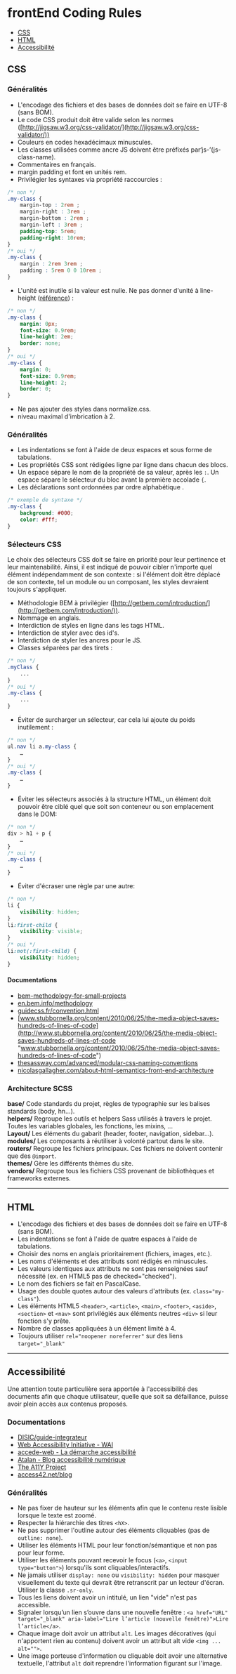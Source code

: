 # frontEnd Coding Rules
- [CSS](#css)
- [HTML](#html)
- [Accessibilité](#accessibilité)
## CSS
### Généralités
- L'encodage des fichiers et des bases de données doit se faire en UTF-8 (sans BOM).
- Le code CSS produit doit être valide selon les normes ([http://jigsaw.w3.org/css-validator/](http://jigsaw.w3.org/css-validator/))
- Couleurs en codes hexadécimaux minuscules.
- Les classes utilisées comme ancre JS doivent être préfixés par‘js-’(js-class-name).
- Commentaires en français.
- margin padding et font en unités rem.
- Privilégier les syntaxes via propriété raccourcies :
```css
/* non */
.my-class {
    margin-top : 2rem ;
    margin-right : 3rem ;
    margin-bottom : 2rem ;
    margin-left : 3rem ;
    padding-top: 5rem;
    padding-right: 10rem;
}
/* oui */
.my-class {
    margin : 2rem 3rem ;
    padding : 5rem 0 0 10rem ;
}
```
- L'unité est inutile si la valeur est nulle. Ne pas donner d'unité à line-height ([référence](http://allthingssmitty.com/2017/01/30/nope-nope-nope-line-height-is-unitless/ "référence")) :
```css
/* non */
.my-class {
    margin: 0px;
    font-size: 0.9rem;
    line-height: 2em;
    border: none;
}
/* oui */
.my-class {
    margin: 0;
    font-size: 0.9rem;
    line-height: 2;
    border: 0;
}
```
        
        
- Ne pas ajouter des styles dans normalize.css.
- niveau maximal d'imbrication à 2.
### Généralités
- Les indentations se font à l'aide de deux espaces et sous forme de tabulations.
- Les propriétés CSS sont rédigées ligne par ligne dans chacun des blocs.
- Un espace sépare le nom de la propriété de sa valeur, après les `:`. Un espace sépare le sélecteur du bloc avant la première accolade `{`.
- Les déclarations sont ordonnées par ordre alphabétique .
```css
/* exemple de syntaxe */
.my-class {
    background: #000;
    color: #fff;
}
```
### Sélecteurs CSS
Le choix des sélecteurs CSS doit se faire en priorité pour leur pertinence et leur maintenabilité.
Ainsi, il est indiqué de pouvoir cibler n'importe quel élément indépendamment de son contexte : si l'élément doit être déplacé de son contexte, tel un module ou un composant, les styles devraient toujours s'appliquer.
- Méthodologie BEM à privilégier ([http://getbem.com/introduction/](http://getbem.com/introduction/)).
- Nommage en anglais.
- Interdiction de styles en ligne dans les tags HTML.
- Interdiction de styler avec des id's.
- Interdiction de styler les ancres pour le JS.
- Classes séparées par des tirets :
```css
/* non */
.myClass {
    ...
}
/* oui */
.my-class {
    ...
}
```
- Éviter de surcharger un sélecteur, car cela lui ajoute du poids inutilement : 
```css
/* non */
ul.nav li a.my-class {
    …
}
/* oui */
.my-class {
    …
}
```
- Éviter les sélecteurs associés à la structure HTML, un élément doit pouvoir être ciblé quel que soit son conteneur ou son emplacement dans le DOM: 
```css
/* non */
div > h1 + p {
    …
}
/* oui */
.my-class {
    …
}
```
- Éviter d'écraser une règle par une autre:
```css
/* non */
li {
    visibility: hidden;
}
li:first-child {
    visibility: visible;
}
/* oui */
li:not(:first-child) {
    visibility: hidden;
}
```
#### Documentations
- [bem-methodology-for-small-projects](https://www.smashingmagazine.com/2014/07/bem-methodology-for-small-projects/ "bem-methodology-for-small-projects")
- [en.bem.info/methodology](https://en.bem.info/methodology "en.bem.info/methodology")
- [guidecss.fr/convention.html](http://guidecss.fr/convention.html "guidecss.fr/convention.html")
- [www.stubbornella.org/content/2010/06/25/the-media-object-saves-hundreds-of-lines-of-code](http://www.stubbornella.org/content/2010/06/25/the-media-object-saves-hundreds-of-lines-of-code "www.stubbornella.org/content/2010/06/25/the-media-object-saves-hundreds-of-lines-of-code")
- [thesassway.com/advanced/modular-css-naming-conventions](http://thesassway.com/advanced/modular-css-naming-conventions "thesassway.com/advanced/modular-css-naming-conventions")
- [nicolasgallagher.com/about-html-semantics-front-end-architecture](http://nicolasgallagher.com/about-html-semantics-front-end-architecture "nicolasgallagher.com/about-html-semantics-front-end-architecture")
### Architecture SCSS
**base/** Code standards du projet, règles de typographie sur les balises standards (body, hn…).<br />
**helpers/** Regroupe les outils et helpers Sass utilisés à travers le projet. Toutes les variables globales, les fonctions, les mixins, ...<br />
**Layout/**  Les éléments du gabarit (header, footer, navigation, sidebar…).<br />
**modules/** Les composants à réutiliser à volonté partout dans le site.<br />
**routers/** Regroupe les fichiers principaux. Ces fichiers ne doivent contenir que des `@import`.<br />
**themes/** Gère les différents thèmes du site.<br />
**vendors/**  Regroupe tous les fichiers CSS provenant de bibliothèques et frameworks externes.<br />
*****
## HTML
- L'encodage des fichiers et des bases de données doit se faire en UTF-8 (sans BOM).
- Les indentations se font à l'aide de quatre espaces à l'aide de tabulations.
- Choisir des noms en anglais prioritairement (fichiers, images, etc.).
- Les noms d'éléments et des attributs sont rédigés en minuscules.
- Les valeurs identiques aux attributs ne sont pas renseignées sauf nécessité (ex. en HTML5 pas de checked="checked").
- Le nom des fichiers se fait en PascalCase.
- Usage des double quotes autour des valeurs d'attributs (ex. `class="my-class"`).
- Les éléments HTML5 `<header>`, `<article>`, `<main>`, `<footer>`, `<aside>`, `<section>` et `<nav>` sont privilégiés aux éléments neutres `<div>` si leur fonction s'y prête.
- Nombre de classes appliquées à un élément limité à 4.
- Toujours utiliser `rel="noopener noreferrer"` sur des liens `target="_blank"`
*****
## Accessibilité
Une attention toute particulière sera apportée à l'accessibilité des documents afin que chaque utilisateur, quelle que soit sa défaillance, puisse avoir plein accès aux contenus proposés.
### Documentations 
- [DISIC/guide-integrateur](https://github.com/DISIC/guide-integrateur "DISIC/guide-integrateur")
- [Web Accessibility Initiative - WAI](https://www.w3.org/WAI/standards-guidelines/aria/ "Web Accessibility Initiative - WAI")
- [accede-web - La démarche accessibilité](https://www.accede-web.com/ "accede-web - La démarche accessibilité")
- [Atalan - Blog accessibilité numérique](https://blog.atalan.fr/ "Atalan - Blog accessibilité numérique")
- [The A11Y Project](https://a11yproject.com/ "The A11Y Project")
- [access42.net/blog](https://access42.net/blog "access42.net/blog")
### Généralités
- Ne pas fixer de hauteur sur les éléments afin que le contenu reste lisible lorsque le texte est zoomé.
- Respecter la hiérarchie des titres `<hX>`.
- Ne pas supprimer l'outline autour des éléments cliquables (pas de `outline: none`).
- Utiliser les éléments HTML pour leur fonction/sémantique et non pas pour leur forme.
- Utiliser les éléments pouvant recevoir le focus (`<a>`, `<input type="button">`) lorsqu'ils sont cliquables/interactifs.
- Ne jamais utiliser `display: none` ou `visibility: hidden` pour masquer visuellement du texte qui devrait être retranscrit par un lecteur d'écran. Utiliser la classe `.sr-only`.
- Tous les liens doivent avoir un intitulé, un lien "vide" n'est pas accessible.
- Signaler lorsqu’un lien s’ouvre dans une nouvelle fenêtre :
`<a href="URL" target="_blank" aria-label="Lire l’article (nouvelle fenêtre)">Lire l’article</a>`.
- Chaque image doit avoir un attribut `alt`. Les images décoratives (qui n'apportent rien au contenu) doivent avoir un attribut alt vide `<img ... alt="">`.
- Une image porteuse d'information ou cliquable doit avoir une alternative textuelle, l'attribut `alt` doit reprendre l'information figurant sur l'image.
